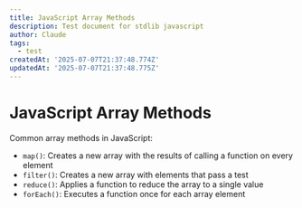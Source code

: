 ```yaml
---
title: JavaScript Array Methods
description: Test document for stdlib javascript
author: Claude
tags:
  - test
createdAt: '2025-07-07T21:37:48.774Z'
updatedAt: '2025-07-07T21:37:48.775Z'
---
```

# JavaScript Array Methods

Common array methods in JavaScript:

- `map()`: Creates a new array with the results of calling a function on every element
- `filter()`: Creates a new array with elements that pass a test
- `reduce()`: Applies a function to reduce the array to a single value
- `forEach()`: Executes a function once for each array element
